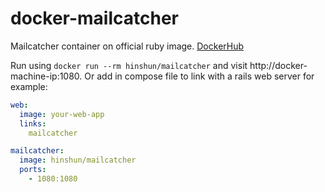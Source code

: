 # docker-mailcatcher
Mailcatcher container on official ruby image. [DockerHub](https://hub.docker.com/r/hinshun/docker-mailcatcher/)

Run using `docker run --rm hinshun/mailcatcher` and visit http://docker-machine-ip:1080.
Or add in compose file to link with a rails web server for example:
```yml
web:
  image: your-web-app
  links:
    mailcatcher

mailcatcher:
  image: hinshun/mailcatcher
  ports:
    - 1080:1080
```
